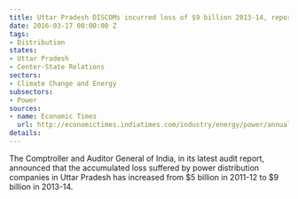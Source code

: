```yaml
---
title: Uttar Pradesh DISCOMs incurred loss of $9 billion 2013-14, report by CAG
date: 2016-03-17 00:00:00 Z
tags:
- Distribution
states:
- Uttar Pradesh
- Center-State Relations
sectors:
- Climate Change and Energy
subsectors:
- Power
sources:
- name: Economic Times
  url: http://economictimes.indiatimes.com/industry/energy/power/annual-loss-of-discoms-mount-to-over-rs-60k-crore-in-up-cag/articleshow/51379349.cms
details: 
---
```


The Comptroller and Auditor General of India, in its latest audit report, announced that the accumulated loss suffered by power distribution companies in Uttar Pradesh has increased from $5 billion in 2011-12 to $9 billion in 2013-14.
